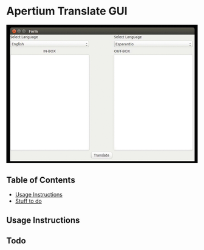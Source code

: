# Apertium Translate GUI

![Screencast](/screencast.gif)

## Table of Contents

* [Usage Instructions](#usage)
* [Stuff to do](#todo)

## <a name="usage"></a>Usage Instructions


## <a name="todo"></a>Todo

